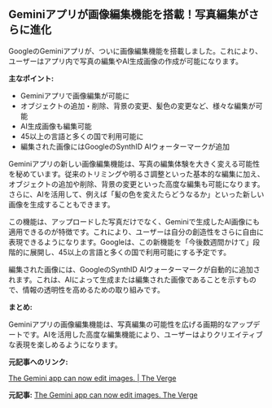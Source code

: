 ## Geminiアプリが画像編集機能を搭載！写真編集がさらに進化

GoogleのGeminiアプリが、ついに画像編集機能を搭載しました。これにより、ユーザーはアプリ内で写真の編集やAI生成画像の作成が可能になります。

**主なポイント:**

* Geminiアプリで画像編集が可能に
* オブジェクトの追加・削除、背景の変更、髪色の変更など、様々な編集が可能
* AI生成画像も編集可能
* 45以上の言語と多くの国で利用可能に
* 編集された画像にはGoogleのSynthID AIウォーターマークが追加

Geminiアプリの新しい画像編集機能は、写真の編集体験を大きく変える可能性を秘めています。従来のトリミングや明るさ調整といった基本的な編集に加え、オブジェクトの追加や削除、背景の変更といった高度な編集も可能になります。さらに、AIを活用して、例えば「髪の色を変えたらどうなるか」といった新しい画像を生成することもできます。

この機能は、アップロードした写真だけでなく、Geminiで生成したAI画像にも適用できるのが特徴です。これにより、ユーザーは自分の創造性をさらに自由に表現できるようになります。Googleは、この新機能を「今後数週間かけて」段階的に展開し、45以上の言語と多くの国で利用可能にする予定です。

編集された画像には、GoogleのSynthID AIウォーターマークが自動的に追加されます。これは、AIによって生成または編集された画像であることを示すもので、情報の透明性を高めるための取り組みです。

**まとめ:**

Geminiアプリの画像編集機能は、写真編集の可能性を広げる画期的なアップデートです。AIを活用した高度な編集機能により、ユーザーはよりクリエイティブな表現を楽しめるようになります。

**元記事へのリンク:**

[The Gemini app can now edit images. | The Verge](https://www.theverge.com/2024/5/1/24146935/gemini-app-image-editing-features-google)


**元記事:** [The Gemini app can now edit images. The Verge](https://www.theverge.com/news/659381/the-gemini-app-can-now-edit-images)